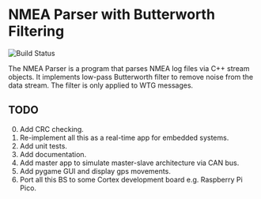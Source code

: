 # NMEA Parser with Butterworth Filtering

![Build Status](https://img.shields.io/badge/build-passing-brightgreen)

The NMEA Parser is a program that parses NMEA log files via C++ stream objects. It implements low-pass Butterworth filter to remove noise from the data stream. The filter is only applied to WTG messages.

## TODO

0. Add CRC checking.
1. Re-implement all this as a real-time app for embedded systems.
2. Add unit tests.
3. Add documentation.
4. Add master app to simulate master-slave architecture via CAN bus.
5. Add pygame GUI and display gps movements.
7. Port all this BS to some Cortex development board e.g. Raspberry Pi Pico.
